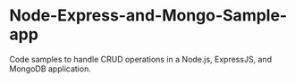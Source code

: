 # Node-Express-and-Mongo-Sample-app
Code samples to handle CRUD operations in a Node.js, ExpressJS, and MongoDB application.
